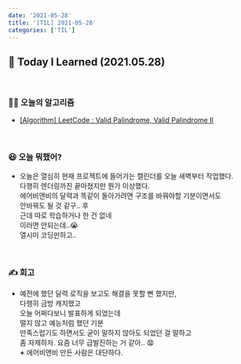 ```yaml
---
date: '2021-05-28'
title: '[TIL] 2021-05-28'
categories: ['TIL']
---
```


## 🚀 Today I Learned (2021.05.28)

<br/>

### **👨‍💻 오늘의 알고리즘**

-   [[Algorithm] LeetCode : Valid Palindrome, Valid Palindrome II](https://17-sss.github.io/2021-05-28-Valid_Palindrome)

<br/>

### **😆 오늘 뭐했어?**

-   오늘은 열심히 현재 프로젝트에 들어가는 캘린더를 오늘 새벽부터 작업했다.  
    다행히 렌더링까진 끝마쳤지만 뭔가 이상했다.  
    에어비앤비의 달력과 똑같이 돌아가려면 구조를 바꿔야할 기분이면서도  
    안바꿔도 될 것 같구.. 후  
    근데 따로 학습하거나 한 건 없네  
    이러면 안되는데..😭  
    열시미 코딩만하고..

<br/>

### **✍️ 회고**

-   예전에 했던 달력 로직을 보고도 해결을 못할 뻔 했지만,  
    다행히 금방 캐치했고  
    오늘 어쩌다보니 발표하게 되었는데  
    떨지 않고 예능처럼 했던 기분  
    만족스럽기도 하면서도 굳이 말하지 않아도 되었던 걸 말하고  
    좀 자제하자. 요즘 너무 급발진하는 거 같아.. 😧  
    **+** 에어비앤비 만든 사람은 대단하다.